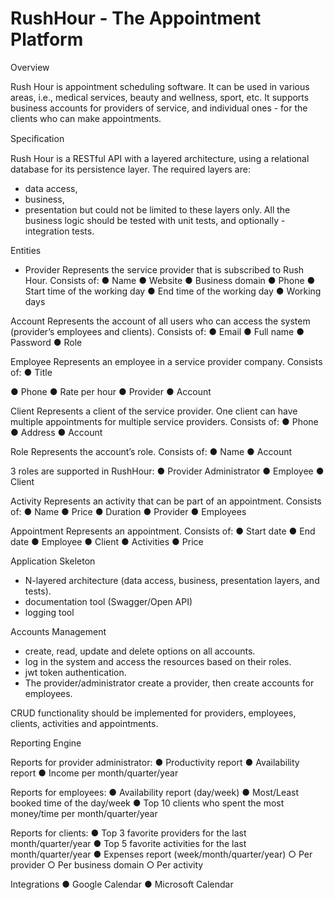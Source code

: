 # RushHour - The Appointment Platform

Overview

Rush Hour is appointment scheduling software. It can be used in various areas, i.e., medical services, beauty and wellness, sport, etc. It supports business accounts for providers of service, and individual ones - for the clients who can make appointments.

Speciﬁcation

Rush Hour is a RESTful API with a layered architecture, using a relational database for its persistence layer. The required layers are: 
- data access, 
- business, 
- presentation 
but could not be limited to these layers only. All the business logic should be tested with unit tests, and optionally - integration tests.

Entities

- Provider
Represents the service provider that is subscribed to Rush Hour. Consists of:
● Name
● Website
● Business domain
● Phone
● Start time of the working day
● End time of the working day
● Working days

Account
Represents the account of all users who can access the system (provider’s employees and clients). Consists of:
● Email
● Full name
● Password
● Role

Employee
Represents an employee in a service provider company. Consists of:
● Title

● Phone
● Rate per hour
● Provider
● Account

Client
Represents a client of the service provider. One client can have multiple appointments for
multiple service providers. Consists of:
● Phone
● Address
● Account

Role
Represents the account’s role. Consists of:
● Name
● Account

3 roles are supported in RushHour:
● Provider Administrator
● Employee
● Client

Activity
Represents an activity that can be part of an appointment. Consists of:
● Name
● Price
● Duration
● Provider
● Employees

Appointment
Represents an appointment. Consists of:
● Start date
● End date
● Employee
● Client
● Activities
● Price

Application Skeleton
- N-layered architecture (data access, business, presentation layers, and tests). 
- documentation tool (Swagger/Open API) 
- logging tool

Accounts Management
- create, read, update and delete options on all accounts.
- log in the system and access the resources based on their roles.
- jwt token authentication.
- The provider/administrator create a provider, then create accounts for employees.
 
CRUD functionality should be implemented for providers, employees, clients, activities and appointments.

Reporting Engine

Reports for provider administrator:
● Productivity report
● Availability report
● Income per month/quarter/year

Reports for employees:
● Availability report (day/week)
● Most/Least booked time of the day/week
● Top 10 clients who spent the most money/time per month/quarter/year

Reports for clients:
● Top 3 favorite providers for the last month/quarter/year
● Top 5 favorite activities for the last month/quarter/year
● Expenses report (week/month/quarter/year)
  ○ Per provider
  ○ Per business domain
  ○ Per activity

Integrations
● Google Calendar
● Microsoft Calendar

